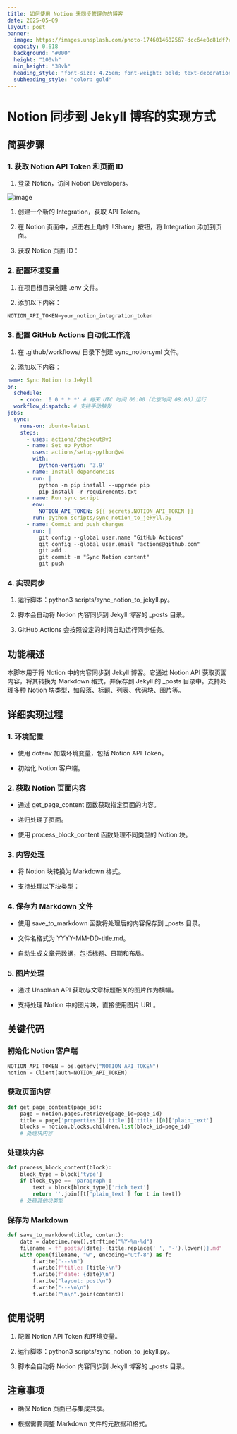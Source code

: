 ```yaml
---
title: 如何使用 Notion 来同步管理你的博客
date: 2025-05-09
layout: post
banner:
  image: https://images.unsplash.com/photo-1746014602567-dcc64e0c81df?crop=entropy&cs=tinysrgb&fit=max&fm=jpg&ixid=M3w2OTIwMzJ8MHwxfHJhbmRvbXx8fHx8fHx8fDE3NDY4MjIxODd8&ixlib=rb-4.1.0&q=80&w=1080
  opacity: 0.618
  background: "#000"
  height: "100vh"
  min_height: "38vh"
  heading_style: "font-size: 4.25em; font-weight: bold; text-decoration: underline"
  subheading_style: "color: gold"
---
```


# Notion 同步到 Jekyll 博客的实现方式

## 简要步骤

### 1. 获取 Notion API Token 和页面 ID

1. 登录 Notion，访问 Notion Developers。

![image](https://prod-files-secure.s3.us-west-2.amazonaws.com/a7a0cc5a-89b9-4cda-8686-1fba0ca52f40/d19c1afe-dea5-4312-9333-786b0ba83054/image.png?X-Amz-Algorithm=AWS4-HMAC-SHA256&X-Amz-Content-Sha256=UNSIGNED-PAYLOAD&X-Amz-Credential=ASIAZI2LB4664HAR5ZNR%2F20250509%2Fus-west-2%2Fs3%2Faws4_request&X-Amz-Date=20250509T202306Z&X-Amz-Expires=3600&X-Amz-Security-Token=IQoJb3JpZ2luX2VjEOz%2F%2F%2F%2F%2F%2F%2F%2F%2F%2FwEaCXVzLXdlc3QtMiJHMEUCIQD%2BoXX03GSoHVimuTwP0WVh%2BJ%2FAJtlOIfxYGNHOF8SjNwIgOtfoE5gx8XxT578PTYzoWc9nJ%2B0Lk4OdON0yAguw3xIqiAQIlf%2F%2F%2F%2F%2F%2F%2F%2F%2F%2FARAAGgw2Mzc0MjMxODM4MDUiDI7QJocYJsCG3AqHXSrcA%2FNWxHvgsNIEdg3Q3Qy4fjGV5It48U83Yi6U0qnMc0UQ9e7LtM3pZuUuFzoOyaBlIls6YHDgXyMHDPgYme2T2XzfVeAFkcjI883F5LgCC0ZtbmkPmLqXYA76x9oO5RweeLw1D14Q4mJ4sK%2Bq6xtV0IAwK53h6Ftnf7UB%2BmC3WsXVEegBOVqGXNPZTiYRKpBzNoK2tE6HyAUWV3Vu%2BiKXWcoLUmTzptXXHxOwFrOJ5h0L9ocnTyqauK7rMYlYa5L127f9WDto9jIKvoCw6xBf2wG555tfQuWQcEg8p3W8UeHYdUyAxRAeHfk9EEcbLoEu8HcUKaTQd4zvHsy9o8mchbDTysfKqYDFZZ49bloQgukQfUOEaa47DQP%2FrKduGRkESEpaN9SfmsDVlsNG4Tb5bod%2B2pbMCnx3km6I5DZSLFurR5P8IX9fCOvimZGUeuMYRmuZf%2BMwcnE3ON2IbK56yoN56z9qJvGo%2FqdRBqlh6C0ZBwH7qL%2F2NTI5BJnz5gaLlbwh8%2FimN4scO1jmvxRK39fC4Q6V4IvPiuHMRFaAqSMZyAv2n3pV9LdXpaCJk2P8tJJkXb09GdLGQB3vlzaYggIgLTLEpWa0qoiptWzNQKvkX7fbwN0AVdSyOtpmMK7E%2BcAGOqUBOEtAwpkcsu7pRqWGTtMHc%2Fbu1Ghqujsf7oOf3AXivTcruZilmdkykHdeKJkTHgu7RI5gewrLl3p9NTFyyz4FTCuu8ekdtuSjQRgidbpyIqeIcTOg9f1OxCH5bPtYgCmaeQUUlw4tOGQtJZBA%2BkpBVv8cAF8dO0R8uNjkfQU2EtWZI4sgdfZgF8CYE7CLb086KdyjvrfB31xR%2FWpusMvI%2BJqWzPAY&X-Amz-Signature=0ba7cbddd97202a9266a0936a7dece578f8a3aa53694066ef6ba90ecaa82ffb8&X-Amz-SignedHeaders=host&x-id=GetObject)

1. 创建一个新的 Integration，获取 API Token。

1. 在 Notion 页面中，点击右上角的「Share」按钮，将 Integration 添加到页面。

1. 获取 Notion 页面 ID：


### 2. 配置环境变量

1. 在项目根目录创建 .env 文件。

1. 添加以下内容：

```javascript
NOTION_API_TOKEN=your_notion_integration_token
```

### 3. 配置 GitHub Actions 自动化工作流

1. 在 .github/workflows/ 目录下创建 sync_notion.yml 文件。

1. 添加以下内容：

```yaml
name: Sync Notion to Jekyll
on:
  schedule:
    - cron: '0 0 * * *' # 每天 UTC 时间 00:00（北京时间 08:00）运行
  workflow_dispatch: # 支持手动触发
jobs:
  sync:
    runs-on: ubuntu-latest
    steps:
      - uses: actions/checkout@v3
      - name: Set up Python
        uses: actions/setup-python@v4
        with:
          python-version: '3.9'
      - name: Install dependencies
        run: |
          python -m pip install --upgrade pip
          pip install -r requirements.txt
      - name: Run sync script
        env:
          NOTION_API_TOKEN: ${{ secrets.NOTION_API_TOKEN }}
        run: python scripts/sync_notion_to_jekyll.py
      - name: Commit and push changes
        run: |
          git config --global user.name "GitHub Actions"
          git config --global user.email "actions@github.com"
          git add .
          git commit -m "Sync Notion content"
          git push
```

### 4. 实现同步

1. 运行脚本：python3 scripts/sync_notion_to_jekyll.py。

1. 脚本会自动将 Notion 内容同步到 Jekyll 博客的 _posts 目录。

1. GitHub Actions 会按照设定的时间自动运行同步任务。

## 功能概述

本脚本用于将 Notion 中的内容同步到 Jekyll 博客。它通过 Notion API 获取页面内容，将其转换为 Markdown 格式，并保存到 Jekyll 的 _posts 目录中。支持处理多种 Notion 块类型，如段落、标题、列表、代码块、图片等。

## 详细实现过程

### 1. 环境配置

- 使用 dotenv 加载环境变量，包括 Notion API Token。

- 初始化 Notion 客户端。

### 2. 获取 Notion 页面内容

- 通过 get_page_content 函数获取指定页面的内容。

- 递归处理子页面。

- 使用 process_block_content 函数处理不同类型的 Notion 块。

### 3. 内容处理

- 将 Notion 块转换为 Markdown 格式。

- 支持处理以下块类型：


### 4. 保存为 Markdown 文件

- 使用 save_to_markdown 函数将处理后的内容保存到 _posts 目录。

- 文件名格式为 YYYY-MM-DD-title.md。

- 自动生成文章元数据，包括标题、日期和布局。

### 5. 图片处理

- 通过 Unsplash API 获取与文章标题相关的图片作为横幅。

- 支持处理 Notion 中的图片块，直接使用图片 URL。

## 关键代码

### 初始化 Notion 客户端

```python
NOTION_API_TOKEN = os.getenv("NOTION_API_TOKEN")
notion = Client(auth=NOTION_API_TOKEN)
```

### 获取页面内容

```python
def get_page_content(page_id):
    page = notion.pages.retrieve(page_id=page_id)
    title = page['properties']['title']['title'][0]['plain_text']
    blocks = notion.blocks.children.list(block_id=page_id)
    # 处理块内容
```

### 处理块内容

```python
def process_block_content(block):
    block_type = block['type']
    if block_type == 'paragraph':
        text = block[block_type]['rich_text']
        return ''.join([t['plain_text'] for t in text])
    # 处理其他块类型
```

### 保存为 Markdown

```python
def save_to_markdown(title, content):
    date = datetime.now().strftime("%Y-%m-%d")
    filename = f"_posts/{date}-{title.replace(' ', '-').lower()}.md"
    with open(filename, "w", encoding="utf-8") as f:
        f.write("---\n")
        f.write(f"title: {title}\n")
        f.write(f"date: {date}\n")
        f.write("layout: post\n")
        f.write("---\n\n")
        f.write("\n\n".join(content))
```

## 使用说明

1. 配置 Notion API Token 和环境变量。

1. 运行脚本：python3 scripts/sync_notion_to_jekyll.py。

1. 脚本会自动将 Notion 内容同步到 Jekyll 博客的 _posts 目录。

## 注意事项

- 确保 Notion 页面已与集成共享。

- 根据需要调整 Markdown 文件的元数据和格式。